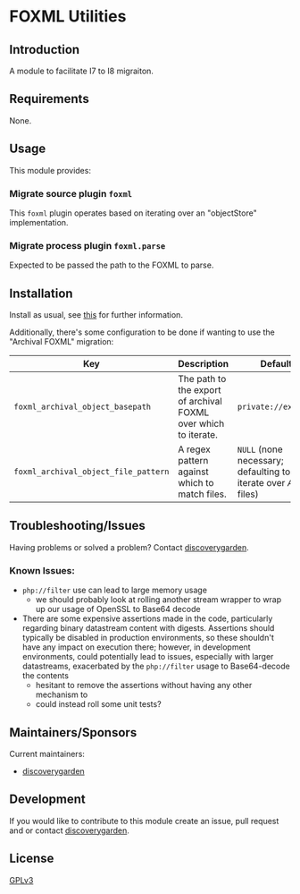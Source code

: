 # FOXML Utilities

## Introduction

A module to facilitate I7 to I8 migraiton.

## Requirements

None.

## Usage

This module provides:

### Migrate source plugin `foxml`

This `foxml` plugin operates based on iterating over an "objectStore" implementation.

### Migrate process plugin `foxml.parse`

Expected to be passed the path to the FOXML to parse.

## Installation

Install as usual, see
[this](https://drupal.org/documentation/install/modules-themes/modules-8) for
further information.

Additionally, there's some configuration to be done if wanting to use the
"Archival FOXML" migration:

|Key|Description|Default|
|---|---|---|
|`foxml_archival_object_basepath`|The path to the export of archival FOXML over which to iterate.|`private://exports`|
|`foxml_archival_object_file_pattern`|A regex pattern against which to match files.|`NULL` (none necessary; defaulting to iterate over _ALL_ files)|

## Troubleshooting/Issues

Having problems or solved a problem? Contact
[discoverygarden](http://support.discoverygarden.ca).

### Known Issues:
* `php://filter` use can lead to large memory usage
    * we should probably look at rolling another stream wrapper to wrap up our
usage of OpenSSL to Base64 decode
* There are some expensive assertions made in the code,
particularly regarding binary datastream content with digests. Assertions should
typically be disabled in production environments, so these shouldn't have any
impact on execution there; however, in development environments, could
potentially lead to issues, especially with larger datastreams, exacerbated by
the `php://filter` usage to Base64-decode the contents
    * hesitant to remove the assertions without having any other mechanism to
    * could instead roll some unit tests?

## Maintainers/Sponsors

Current maintainers:

* [discoverygarden](http://www.discoverygarden.ca)

## Development

If you would like to contribute to this module create an issue, pull request
and or contact
[discoverygarden](http://support.discoverygarden.ca).

## License

[GPLv3](http://www.gnu.org/licenses/gpl-3.0.txt)
